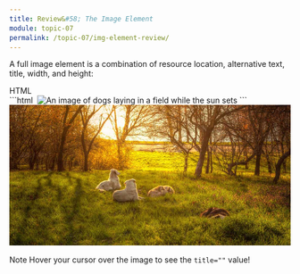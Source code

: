 ```yaml
---
title: Review&#58; The Image Element
module: topic-07
permalink: /topic-07/img-element-review/
---
```


<div class="divider-heading"></div>


A full image element is a combination of resource location, alternative text, title, width, and height:


<div class="code-heading">
  <span class="html">HTML</span>
</div>
```html
<img src="#" alt="" title="" width="" height="" />


<!-- For example... -->
<img src="./images/dogs-in-field.jpeg" alt="An image of dogs laying in a field while the sun sets" title="Dogs in a Sunlit Field" width="1000" height="500" />
```

<img src="../img/dogs-in-field.jpeg" alt="An image dogs laying in a field while the sun sets" title="Dogs in a Sunlit Field" />


<span class="label label-info">Note</span> Hover your cursor over the image to see the `title=""` value!
